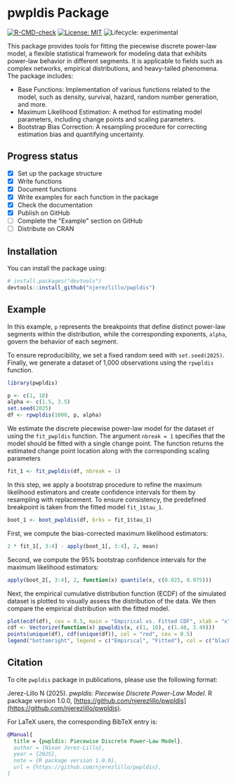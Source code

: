 # pwpldis Package

<!-- badges: start -->
[![R-CMD-check](https://github.com/njerezlillo/pwpldis/actions/workflows/R-CMD-check.yaml/badge.svg)](https://github.com/njerezlillo/pwpldis/actions/workflows/R-CMD-check.yaml)
[![License: MIT](https://img.shields.io/badge/License-MIT-yellow.svg)](./LICENSE)
![Lifecycle: experimental](https://img.shields.io/badge/Lifecycle-Experimental-orange)
<!-- badges: end -->

This package provides tools for fitting the piecewise discrete power-law model, a flexible statistical framework for modeling data that exhibits power-law behavior in different segments. It is applicable to fields such as complex networks, empirical distributions, and heavy-tailed phenomena. The package includes:

- Base Functions: Implementation of various functions related to the model, such as density, survival, hazard, random number generation, and more.
- Maximum Likelihood Estimation: A method for estimating model parameters, including change points and scaling parameters.
- Bootstrap Bias Correction: A resampling procedure for correcting estimation bias and quantifying uncertainty.

## Progress status

- [x] Set up the package structure  
- [x] Write functions  
- [x] Document functions
- [x] Write examples for each function in the package
- [x] Check the documentation
- [x] Publish on GitHub  
- [ ] Complete the "Example" section on GitHub
- [ ] Distribute on CRAN

## Installation

You can install the package using:

``` r
# install.packages("devtools")
devtools::install_github("njerezlillo/pwpldis")
```

## Example

In this example, `p` represents the breakpoints that define distinct power-law segments 
within the distribution, while the corresponding exponents, `alpha`, govern the behavior 
of each segment.  

To ensure reproducibility, we set a fixed random seed with `set.seed(2025)`. Finally, we 
generate a dataset of 1,000 observations using the `rpwpldis` function.

``` r
library(pwpldis)

p <- c(1, 10)
alpha <- c(1.5, 3.5)
set.seed(2025)
df <- rpwpldis(1000, p, alpha)
```

We estimate the discrete piecewise power-law model for the dataset `df` using the `fit_pwpldis` function. The argument `nbreak = 1` specifies that the model should be 
fitted with a single change point. The function returns the estimated change point location 
along with the corresponding scaling parameters

``` r
fit_1 <- fit_pwpldis(df, nbreak = 1)
```

In this step, we apply a bootstrap procedure to refine the maximum likelihood estimators 
and create confidence intervals for them by resampling with replacement. To ensure 
consistency, the predefined breakpoint is taken from the fitted model `fit_1$tau_1`.

``` r
boot_1 <- boot_pwpldis(df, brks = fit_1$tau_1)
```

First, we compute the bias-corrected maximum likelihood estimators:

``` r
2 * fit_1[, 3:4] - apply(boot_1[, 3:4], 2, mean)
```

Second, we compute the 95% bootstrap confidence intervals for the maximum likelihood estimators:

``` r
apply(boot_2[, 3:4], 2, function(x) quantile(x, c(0.025, 0.975)))
```

Next, the empirical cumulative distribution function (ECDF) of the simulated dataset is plotted to visually assess the distribution of the data. We then compare the empirical distribution with the fitted model.

``` r 
plot(ecdf(df), cex = 0.5, main = "Empirical vs. Fitted CDF", xlab = "x", ylab = "CDF")
cdf <- Vectorize(function(x) ppwpldis(x, c(1, 10), c(1.48, 3.49)))
points(unique(df), cdf(unique(df)), col = "red", cex = 0.5)
legend("bottomright", legend = c("Empirical", "Fitted"), col = c("black", "red"), pch = c(1, 1))
```

## Citation

To cite `pwpldis` package in publications, please use the following format:

Jerez-Lillo N (2025). *pwpldis: Piecewise Discrete Power-Law Model*. R package version 1.0.0, [https://github.com/njerezlillo/pwpldis](https://github.com/njerezlillo/pwpldis).

For LaTeX users, the corresponding BibTeX entry is:

```bibtex
@Manual{
  title = {pwpldis: Piecewise Discrete Power-Law Model},
  author = {Nixon Jerez-Lillo},
  year = {2025},
  note = {R package version 1.0.0},
  url = {https://github.com/njerezlillo/pwpldis},
}
```
